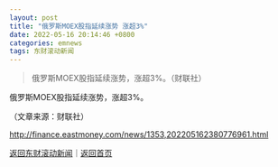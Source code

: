 ```yaml
---
layout: post
title: "俄罗斯MOEX股指延续涨势 涨超3%"
date: 2022-05-16 20:14:46 +0800
categories: emnews
tags: 东财滚动新闻
---
```

> 俄罗斯MOEX股指延续涨势，涨超3%。（财联社）

<p>俄罗斯MOEX股指延续涨势，涨超3%。</p><p class="em_media">（文章来源：财联社）</p>

<http://finance.eastmoney.com/news/1353,202205162380776961.html>

[返回东财滚动新闻](//finews.withounder.com/emnews/)｜[返回首页](//finews.withounder.com/)
